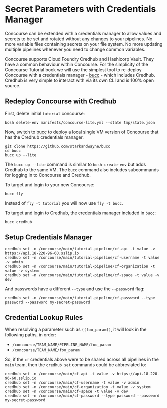 # Secret Parameters with Credentials Manager

Concourse can be extended with a credentials manager to allow values and secrets to be set and rotated without any changes to your pipelines. No more variable files containing secrets on your file system. No more updating multiple pipelines whenever you need to change common variables.

Concourse supports Cloud Foundry Credhub and Hashicorp Vault. They have a common behaviour within Concourse. For the simplicity of the Concourse Tutorial book we will use the simplest tool to re-deploy Concourse with a credentials manager - [bucc](https://github.com/starkandwayne/bucc) - which includes Credhub. Credhub is very simple to interact with via its own CLI and is 100% open source.

## Redeploy Concourse with Credhub

First, delete initial `tutorial` concourse:

```
bosh delete-env manifests/concourse-lite.yml --state tmp/state.json
```

Now, switch to [bucc](https://github.com/starkandwayne/bucc) to deploy a local single VM version of Concourse that has the Credhub credentials manager.

```
git clone https://github.com/starkandwayne/bucc
cd bucc
bucc up --lite
```

The `bucc up --lite` command is similar to `bosh create-env` but adds Credhub to the same VM. The `bucc` command also includes subcommands for logging in to Concourse and Credhub.

To target and login to your new Concourse:

```
bucc fly
```

Instead of `fly -t tutorial` you will now use `fly -t bucc`.

To target and login to Credhub, the credentials manager included in `bucc`:

```
bucc credhub
```

## Setup Credentials Manager

```
credhub set -n /concourse/main/tutorial-pipeline/cf-api -t value -v https://api.18-220-96-60.sslip.io
credhub set -n /concourse/main/tutorial-pipeline/cf-username -t value -v admin
credhub set -n /concourse/main/tutorial-pipeline/cf-organization -t value -v system
credhub set -n /concourse/main/tutorial-pipeline/cf-space -t value -v dev
```

And passwords have a different `--type` and use the `--password` flag:

```
credhub set -n /concourse/main/tutorial-pipeline/cf-password --type password --password my-secret-password
```

## Credential Lookup Rules

When resolving a parameter such as `((foo_param))`, it will look in the following paths, in order:

* `/concourse/TEAM_NAME/PIPELINE_NAME/foo_param`
* `/concourse/TEAM_NAME/foo_param`

So, if the `cf` credentials above were to be shared across all pipelines in the `main` team, then the `credhub set` commands could be abbreviated to:

```
credhub set -n /concourse/main/cf-api -t value -v https://api.18-220-96-60.sslip.io
credhub set -n /concourse/main/cf-username -t value -v admin
credhub set -n /concourse/main/cf-organization -t value -v system
credhub set -n /concourse/main/cf-space -t value -v dev
credhub set -n /concourse/main/cf-password --type password --password my-secret-password
```

